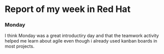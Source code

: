 # Report of my week in Red Hat

### Monday

I think Monday was a great introductiry day and that the teamwork activity helped me learn about agile even though i already used kanban boards in most projects.




